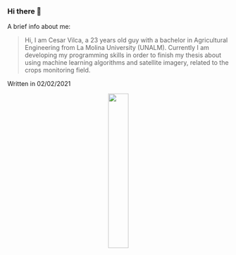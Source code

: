 ### Hi there 👋

A brief info about me:

> Hi, I am Cesar Vilca, a 23 years old guy with a bachelor in Agricultural Engineering from La Molina University (UNALM). Currently I am developing my programming skills in order to finish my thesis about using machine learning algorithms and satellite imagery, related to the crops monitoring field.
 
Written in 02/02/2021

<center>
<img src= 'https://miro.medium.com/max/1350/1*bOokbEeXpF1Z4gd_BpL93w.jpeg' width=30%/>
</center>



<!--
**vilcagamarracf/vilcagamarracf** is a ✨ _special_ ✨ repository because its `README.md` (this file) appears on your GitHub profile.
